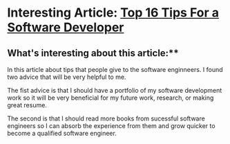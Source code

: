 # Interesting Article: [Top 16 Tips For a Software Developer](https://www.knowledgehut.com/blog/web-development/tips-for-software-developer)

## What's interesting about this article:**

In this article about tips that people give to the software enginneers. I found two advice that will be very helpful to me.

The fist advice is that I should have a portfolio of my software development work so it will be very beneficial for my future work, research, or making great resume.

The second is that I should read more books from sucessful software engineers so I can absorb the experience from them and grow quicker to become a qualified software engineer.

